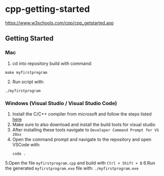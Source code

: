 # cpp-getting-started
https://www.w3schools.com/cpp/cpp_getstarted.asp

## Getting Started

### Mac
1. cd into repository build with command:
```
make myfirstprogram
```

2. Run script with:
```
./myfirstprogram
```

### Windows (Visual Studio / Visual Studio Code)
1. Install the C/C++ compiler from microsoft and follow the steps listed [here](https://code.visualstudio.com/docs/cpp/config-msvc)
2. Make sure to also download and install the build tools for visual studio
3. After installing these tools navigate to `Developer Command Prompt for VS 20xx`
4. Open the command prompt and navigate to the repository and open VSCode with:
    ```
    code .
    ```
5.Open the file `myfirstprogram.cpp` and build with `Ctrl + Shift + B`
6.Run the generated `myfirstprogram.exe` file with:
    ```
    ./myfirstprogram.exe
    ```